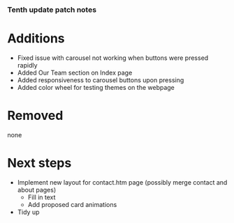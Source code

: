 ### Tenth update patch notes

# Additions

-   Fixed issue with carousel not working when buttons were pressed rapidly
-   Added Our Team section on Index page
-   Added responsiveness to carousel buttons upon pressing
-   Added color wheel for testing themes on the webpage

# Removed

none

# Next steps

-   Implement new layout for contact.htm page (possibly merge contact and about pages)
    -   Fill in text
    -   Add proposed card animations
-   Tidy up

